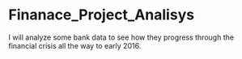 # Finanace_Project_Analisys
I will analyze some bank data to see how they progress through the financial crisis all the way to early 2016.
